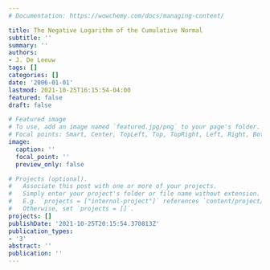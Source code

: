 ```yaml
---
# Documentation: https://wowchemy.com/docs/managing-content/

title: The Negative Logarithm of the Cumulative Normal
subtitle: ''
summary: ''
authors:
- J. De Leeuw
tags: []
categories: []
date: '2006-01-01'
lastmod: 2021-10-25T16:15:54-04:00
featured: false
draft: false

# Featured image
# To use, add an image named `featured.jpg/png` to your page's folder.
# Focal points: Smart, Center, TopLeft, Top, TopRight, Left, Right, BottomLeft, Bottom, BottomRight.
image:
  caption: ''
  focal_point: ''
  preview_only: false

# Projects (optional).
#   Associate this post with one or more of your projects.
#   Simply enter your project's folder or file name without extension.
#   E.g. `projects = ["internal-project"]` references `content/project/deep-learning/index.md`.
#   Otherwise, set `projects = []`.
projects: []
publishDate: '2021-10-25T20:15:54.370813Z'
publication_types:
- '3'
abstract: ''
publication: ''
---
```

